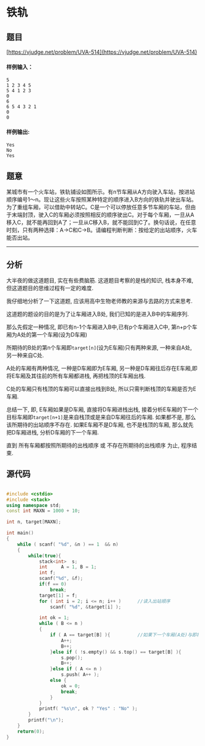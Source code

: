 # 铁轨

## 题目
[https://vjudge.net/problem/UVA-514](https://vjudge.net/problem/UVA-514)

#### 样例输入：
```
5
1 2 3 4 5
5 4 1 2 3
0
6
6 5 4 3 2 1
0
0

```
#### 样例输出:
```
Yes
No
Yes
```

## 题意

某城市有一个火车站，铁轨铺设如图所示。有n节车厢从A方向驶入车站，按进站顺序编号1～n。现让这些火车按照某种特定的顺序进入B方向的铁轨并驶出车站。为了重组车厢，可以借助中转站C。C是一个可以停放任意多节车厢的车站，但由于末端封顶，驶入C的车厢必须按照相反的顺序驶出C。对于每个车厢，一旦从A移入C，就不能再回到A了；一旦从C移入B，就不能回到C了。换句话说，在任意时刻，只有两种选择：A→C和C→B。请编程判断判断：按给定的出站顺序，火车能否出站。

------
 
## 分析

大半夜的做这道题目, 实在有些费脑筋. 这道题目考察的是栈的知识, 栈本身不难, 但这道题目的思维过程有一定的难度. 

我仔细地分析了一下这道题, 应该用高中生物老师教的来源与去路的方式来思考.

这道题的题设的目的是为了让车厢进入B处, 我们已知的是进入B中的车厢序列. 

那么先假定一种情况, 即已有n-1个车厢进入B中,已有p个车厢进入C中, 第n+p个车厢为A处的第一个车厢(设为D车厢)

所期待的B处的第n个车厢即```target[n]```(设为E车厢)只有两种来源, 一种来自A处, 另一种来自C处.

A处的车厢有两种情况, 一种是D车厢即为E车厢, 另一种是D车厢往后存在E车厢,即将E车厢及其往前的所有车厢都进栈, 再把栈顶的E车厢出栈.

C处的车厢只有栈顶的车厢可以直接出栈到B处, 所以只需判断栈顶的车厢是否为E车厢.

总结一下, 即, E车厢如果是D车厢, 直接将D车厢进栈出栈, 接着分析E车厢的下一个目标车厢即```target[n+1]```是来自栈顶或是来自D车厢往后的车厢. 如果都不是, 那么该所期待的出站顺序不存在. 如果E车厢不是D车厢, 也不是栈顶的车厢, 那么就先把D车厢进栈, 分析D车厢的下一个车厢. 

直到 所有车厢都按照所期待的出栈顺序 或 不存在所期待的出栈顺序 为止, 程序结束.

## 源代码

```cpp

#include <cstdio>
#include <stack>
using namespace std;
const int MAXN = 1000 + 10;

int n, target[MAXN];

int main()
{
	while ( scanf( "%d", &n ) == 1  && n)
	{
		while(true){
			stack<int>	s;
			int		A = 1, B = 1;
			int f;
			scanf("%d", &f);
			if(f == 0)
				break;
			target[1] = f;
			for ( int i = 2; i <= n; i++ )		//读入出站顺序 
				scanf( "%d", &target[i] );

			int ok = 1;
			while ( B <= n )
			{ 
				if ( A == target[B] ){			//如果下一个车厢(A处)与即将进入B处的第B个车厢序号相同,则将该车厢进栈并出栈到B处 
					A++;
					B++;
				}else if ( !s.empty() && s.top() == target[B] ){		//当下一个车厢(A处)与即将进入B处的第B个车厢序号不相同时,考虑是否为栈顶的车厢(C处最上端) 
					s.pop(); 
					B++;
				}else if ( A <= n )										//当下一个车厢(A处)与栈顶的车厢都和即将进入B处的第B个车厢序号不相同,先将下一个车厢(A处)进栈,考虑是否为下下个车厢(A处) 
					s.push( A++ );
				else {													//如果没有下个车厢(A处), 又不是栈顶的车厢, 则该出站顺序不可能实现. 
					ok = 0; 
					break; 
				}
			}
			printf( "%s\n", ok ? "Yes" : "No" );
		}
		printf("\n");
	}
	return(0);
}

```
